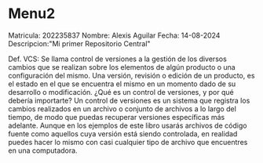 # Menu2
Matricula:	202235837
Nombre:		Alexis Aguilar
Fecha:		14-08-2024
Descripcion:"Mi primer Repositorio Central"

Def. VCS:
Se llama control de versiones a la gestión de los diversos cambios que se realizan sobre los elementos de algún producto o una configuración del mismo. Una versión, revisión o edición de un producto, es el estado en el que se encuentra el mismo en un momento dado de su desarrollo o modificación.
¿Qué es un control de versiones, y por qué debería importarte? Un control de versiones es un sistema que registra los cambios realizados en un archivo o conjunto de archivos a lo largo del tiempo, de modo que puedas recuperar versiones específicas más adelante. Aunque en los ejemplos de este libro usarás archivos de código fuente como aquellos cuya versión está siendo controlada, en realidad puedes hacer lo mismo con casi cualquier tipo de archivo que encuentres en una computadora.